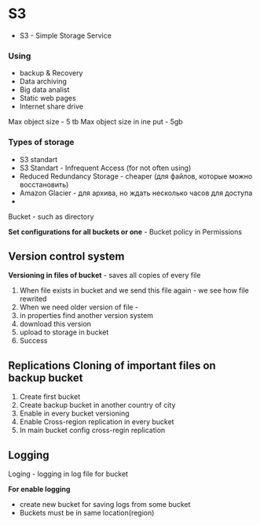  # S3 
 
 - S3 - Simple Storage Service
 
 ### Using
 
 - backup & Recovery
 - Data archiving
 - Big data analist
 - Static web pages
 - Internet share drive

Max object size - 5 tb
Max object size in ine put - 5gb

### Types of storage

- S3 standart
- S3 Standart - Infrequent Access (for not often using)
- Reduced Redundancy Storage  - cheaper  (для файлов, которые можно восстановить)
- Amazon Glacier  - для архива, но ждать несколько часов для доступа
-

Bucket - such as directory

**Set configurations for all buckets or one**   - Bucket policy in Permissions

## Version control system

**Versioning in files of bucket**   - saves all copies of every file

1. When file exists in bucket and we send this file again - we see how file rewrited
2. When we need older version of file - 
  1.  in properties find another version system
  2.  download this version
  3.  upload to storage in bucket
  4.  Success


## Replications Cloning of important files on backup bucket

1. Create first bucket 
2. Create backup bucket in another country of city
3. Enable in every bucket versioning
4. Enable Cross-region replication in every bucket
5. In main bucket config cross-regin replication

## Logging

Loging - logging in log file for bucket 

**For enable logging**
- create new bucket for saving logs from some bucket
- Buckets must be in same location(region)
